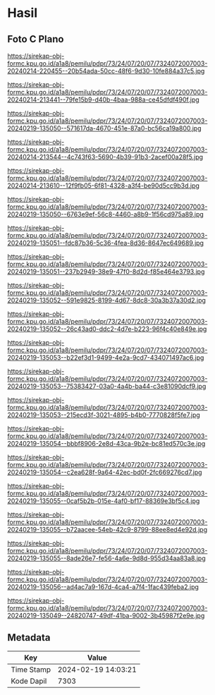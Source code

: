 # Hasil

## Foto C Plano

https://sirekap-obj-formc.kpu.go.id/a1a8/pemilu/pdpr/73/24/07/20/07/7324072007003-20240214-220455--20b54ada-50cc-48f6-9d30-10fe884a37c5.jpg

https://sirekap-obj-formc.kpu.go.id/a1a8/pemilu/pdpr/73/24/07/20/07/7324072007003-20240214-213441--79fe15b9-d40b-4baa-988a-ce45dfdf490f.jpg

https://sirekap-obj-formc.kpu.go.id/a1a8/pemilu/pdpr/73/24/07/20/07/7324072007003-20240219-135050--571617da-4670-451e-87a0-bc56ca19a800.jpg

https://sirekap-obj-formc.kpu.go.id/a1a8/pemilu/pdpr/73/24/07/20/07/7324072007003-20240214-213544--4c743f63-5690-4b39-91b3-2acef00a28f5.jpg

https://sirekap-obj-formc.kpu.go.id/a1a8/pemilu/pdpr/73/24/07/20/07/7324072007003-20240214-213610--12f9fb05-6f81-4328-a3f4-be90d5cc9b3d.jpg

https://sirekap-obj-formc.kpu.go.id/a1a8/pemilu/pdpr/73/24/07/20/07/7324072007003-20240219-135050--6763e9ef-56c8-4460-a8b9-1f56cd975a89.jpg

https://sirekap-obj-formc.kpu.go.id/a1a8/pemilu/pdpr/73/24/07/20/07/7324072007003-20240219-135051--fdc87b36-5c36-4fea-8d36-8647ec649689.jpg

https://sirekap-obj-formc.kpu.go.id/a1a8/pemilu/pdpr/73/24/07/20/07/7324072007003-20240219-135051--237b2949-38e9-47f0-8d2d-f85e464e3793.jpg

https://sirekap-obj-formc.kpu.go.id/a1a8/pemilu/pdpr/73/24/07/20/07/7324072007003-20240219-135052--591e9825-8199-4d67-8dc8-30a3b37a30d2.jpg

https://sirekap-obj-formc.kpu.go.id/a1a8/pemilu/pdpr/73/24/07/20/07/7324072007003-20240219-135052--26c43ad0-ddc2-4d7e-b223-96f4c40e849e.jpg

https://sirekap-obj-formc.kpu.go.id/a1a8/pemilu/pdpr/73/24/07/20/07/7324072007003-20240219-135053--b22ef3d1-9499-4e2a-9cd7-434071497ac6.jpg

https://sirekap-obj-formc.kpu.go.id/a1a8/pemilu/pdpr/73/24/07/20/07/7324072007003-20240219-135053--75383427-03a0-4a4b-ba44-c3e81090dcf9.jpg

https://sirekap-obj-formc.kpu.go.id/a1a8/pemilu/pdpr/73/24/07/20/07/7324072007003-20240219-135053--215ecd3f-3021-4895-b4b0-7770828f5fe7.jpg

https://sirekap-obj-formc.kpu.go.id/a1a8/pemilu/pdpr/73/24/07/20/07/7324072007003-20240219-135054--bbbf8906-2e8d-43ca-9b2e-bc81ed570c3e.jpg

https://sirekap-obj-formc.kpu.go.id/a1a8/pemilu/pdpr/73/24/07/20/07/7324072007003-20240219-135054--c2ea628f-9a64-42ec-bd0f-2fc669276cd7.jpg

https://sirekap-obj-formc.kpu.go.id/a1a8/pemilu/pdpr/73/24/07/20/07/7324072007003-20240219-135055--0caf5b2b-015e-4af0-bf17-88369e3bf5c4.jpg

https://sirekap-obj-formc.kpu.go.id/a1a8/pemilu/pdpr/73/24/07/20/07/7324072007003-20240219-135055--b72aacee-54eb-42c9-8799-88ee8ed4e92d.jpg

https://sirekap-obj-formc.kpu.go.id/a1a8/pemilu/pdpr/73/24/07/20/07/7324072007003-20240219-135055--8ade26e7-fe56-4a6e-9d8d-955d34aa83a8.jpg

https://sirekap-obj-formc.kpu.go.id/a1a8/pemilu/pdpr/73/24/07/20/07/7324072007003-20240219-135056--ad4ac7a9-167d-4ca4-a7f4-1fac439feba2.jpg

https://sirekap-obj-formc.kpu.go.id/a1a8/pemilu/pdpr/73/24/07/20/07/7324072007003-20240219-135049--24820747-49df-41ba-9002-3b45987f2e9e.jpg


## Metadata

| Key        | Value               |
| ---------- | ------------------- |
| Time Stamp | 2024-02-19 14:03:21 |
| Kode Dapil | 7303                |



